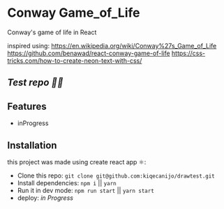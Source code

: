 # Conway Game_of_Life
 Conway's game of life in React

 inspired using:
 https://en.wikipedia.org/wiki/Conway%27s_Game_of_Life
 https://github.com/benawad/react-conway-game-of-life
 https://css-tricks.com/how-to-create-neon-text-with-css/

## _Test repo 🤞🏻_

## Features

- inProgress

## Installation

this project was made using create react app ⚛️:

- Clone this repo:
  `git clone git@github.com:kiqecanijo/drawtest.git`
- Install dependencies:
  `npm i` || `yarn`
- Run it in dev mode:
  `npm run start` || `yarn start`
- deploy:
  _in Progress_
